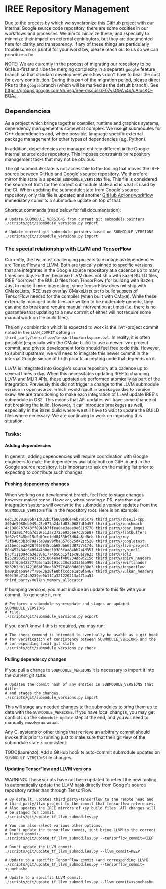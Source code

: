 # IREE Repository Management

Due to the process by which we synchronize this GitHub project with our internal
Google source code repository, there are some oddities in our workflows and
processes. We aim to minimize these, and especially to minimize their impact on
external contributors, but they are documented here for clarity and
transparency. If any of these things are particularly troublesome or painful for
your workflow, please reach out to us so we can prioritize a fix.

NOTE: We are currently in the process of migrating our repository to be
GitHub-first and hide the merging complexity in a separate `google` feature
branch so that standard development workflows don't have to bear the cost for
every contribution. During this part of the migration period, please direct PRs
to the `google` branch (which will be marked as the default branch). See
https://groups.google.com/d/msg/iree-discuss/F07vsG9Ah4o/uAIusKO-BQAJ.

## Dependencies

As a project which brings together compiler, runtime and graphics systems,
dependency management is somewhat complex. We use git submodules for C++
dependencies and, where possible, language specific external package management
for other types of dependencies (e.g. Python).

In addition, dependencies are managed entirely different in the Google internal
source code repository. This imposes constraints on repository management tasks
that may not be obvious.

The git submodule state is not accessible to the tooling that moves the IREE
source between GitHub and Google's source repository. We therefore mirror this
state in a special `SUBMODULE_VERSIONS` file. This file is considered the source
of truth for the correct submodule state and is what is used by the CI. When
updating the submodule state from Google's source repository, only this file is
updated and another
[GitHub Actions workflow](https://github.com/google/iree/blob/master/.github/workflows/synchronize_submodules.yml)
immediately commits a submodule update on top of that.

Shortcut commands (read below for full documentation):

```shell
# Update SUBMODULE_VERSIONS from current git submodule pointers
./scripts/git/submodule_versions.py export

# Update current git submodule pointers based on SUBMODULE_VERSIONS
./scripts/git/submodule_versions.py import
```

### The special relationship with LLVM and TensorFlow

Currently, the two most challenging projects to manage as dependencies are
TensorFlow and LLVM. Both are typically pinned to specific versions that are
integrated in the Google source repository at a cadence up to many times per
day. Further, because LLVM does not ship with Bazel BUILD files, IREE "borrows"
the BUILD files from TensorFlow (for building with Bazel). Just to make it more
interesting, since TensorFlow does not ship with CMakeLists, IREE uses overlay
CMakeLists.txt to build subsets of TensorFlow needed for the compiler (when
built with CMake). While these externally managed build files are written to be
moderately generic, they can and do break and require manual intervention at
times (i.e. there is no guarantee that updating to a new commit of either will
not require some manual work on the build files).

The only combination which is expected to work is the llvm-project commit noted
in the `LLVM_COMMIT` setting in
`third_party/tensorflow/tensorflow/workspace.bzl`. In reality, it is often
possible (especially with the CMake build) to use a newer llvm-project commit,
and private development forks should feel free to do this. However, to submit
upstream, we will need to integrate this newer commit in the internal Google
source of truth prior to accepting code that depends on it.

LLVM is integrated into Google's source repository at a cadence up to several
times a day. When this necessitates updating IREE to changing LLVM and MLIR
APIs, these updates are performed atomically as part of the integration.
Previously this did not trigger a change to the LLVM submodule version in open
source, which would result in breakages due to version skew. We are
transitioning to make each integration of LLVM update IREE's submodule in OSS.
This means that API updates will have some chance of not breaking the build.
However, it can introduce breakages as well, especially in the Bazel build where
we still have to wait to update the BUILD files where necessary. We are
continuing to work on improving this situation.

### Tasks:

#### Adding dependencies

In general, adding dependencies will require coordination with Google engineers
to make the dependency available both on GitHub and in the Google source
repository. It is important to ask on the mailing list prior to expecting to
contribute such changes.

#### Pushing dependency changes

When working on a development branch, feel free to stage changes however makes
sense. However, when sending a PR, note that our integration systems will
overwrite the submodule version updates from the `SUBMODULE_VERSIONS` file in
the repository root. Here is an example:

```text
6ec136281086b71da32b5fb068bd6e46b78a5c79 third_party/abseil-cpp
309de5988eb949a27e077a24a1d83c0687d10d57 third_party/benchmark
4c13807b7d43ff0946b7ffea0ae3aee9e611d778 third_party/dear_imgui
97f3aa91746a7d207513a73725e92cee7c35bb87 third_party/flatbuffers
3d62e9545bd15c5df9ccfdd8453b93d64a6dd8eb third_party/ruy
f2fb48c3b3d79a75a88a99fba6576b25d42ec528 third_party/googletest
a21beccea2020f950845cbb68db663d0737e174c third_party/llvm-project
80d452484c5409444b0ec19383faa84bb7a4d351 third_party/pybind11
b73f111094da3e380a1774b56b15f16c90ae8e23 third_party/sdl2
b252a50953ac4375cb1864e94f4b0234db9d215d third_party/spirv_headers
6652f0b6428777b5a4a3d191cc30d8b31366b999 third_party/swiftshader
9b32b2db1142166b190ea30757f48d8dd0fb00e3 third_party/tensorflow
ba091ba6a947f79623b28fe8bfccdce1ab9fa467 third_party/vulkan_headers
909f36b714c9239ee0b112a321220213a474ba53 third_party/vulkan_memory_allocator
```

If bumping versions, you must include an update to this file with your commit.
To generate it, run:

```shell
# Performs a submodule sync+update and stages an updated SUBMODULE_VERSIONS
# file.
./scripts/git/submodule_versions.py export
```

If you don't know if this is required, you may run:

```shell
# The check command is intended to eventually be usable as a git hook
# for verification of consistency between SUBMODULE_VERSIONS and the
# corresponding local git state.
./scripts/git/submodule_versions.py check
```

#### Pulling dependency changes

If you pull a change to `SUBMODULE_VERSIONS` it is necessary to import it into
the current git state:

```shell
# Updates the commit hash of any entries in SUBMODULE_VERSIONS that differ
# and stages the changes.
./scripts/git/submodule_versions.py import
```

This will stage any needed changes to the submodules to bring them up to date
with the `SUBMODULE_VERSIONS`. If you have local changes, you may get conflicts
on the `submodule update` step at the end, and you will need to manually resolve
as usual.

Any CI systems or other things that retrieve an arbitrary commit should invoke
this prior to running just to make sure that their git view of the submodule
state is consistent.

TODO(laurenzo): Add a GitHub hook to auto-commit submodule updates on
`SUBMODULE_VERSIONS` file changes.

#### Updating TensorFlow and LLVM versions

WARNING: These scripts have not been updated to reflect the new tooling to
automatically update the LLVM hash directly from Google's source repository
rather than through TensorFlow.

```shell
# By default, updates third_party/tensorflow to the remote head and
# third_party/llvm-project to the commit that tensorflow references.
# Also updates the IREE mirrors of key build files. All changes will
# be staged for commit.
./scripts/git/update_tf_llvm_submodules.py

# You can also select various other options:
# Don't update the tensorflow commit, just bring LLVM to the correct
# linked commit.
./scripts/git/update_tf_llvm_submodules.py --tensorflow_commit=KEEP

# Don't update the LLVM commit.
./scripts/git/update_tf_llvm_submodules.py --llvm_commit=KEEP

# Update to a specific TensorFlow commit (and corresponding LLVM).
./scripts/git/update_tf_llvm_submodules.py --tensorflow_commit=<somehash>

# Update to a specific LLVM commit.
./scripts/git/update_tf_llvm_submodules.py --llvm_commit=<somehash>
```
